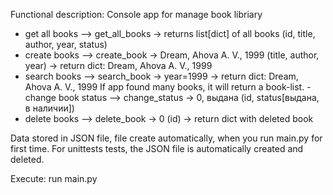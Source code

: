 Functional description:
Console app for manage book libriary

- get all books --> get_all_books -> returns list[dict] of all books (id, title, author, year, status)
- create books --> create_book -> Dream, Ahova A. V., 1999 (title, author, year) -> return dict: Dream, Ahova A. V., 1999
- search books --> search_book -> year=1999 -> return dict: Dream, Ahova A. V., 1999
 If app found many books, it will return a book-list.
-change book status --> change_status -> 0, выдана (id, status[выдана, в наличии])
- delete books --> delete_book -> 0 (id) -> return dict with deleted book

Data stored in JSON file, file create automatically, when you run main.py for first time.
For unittests tests, the JSON file is automatically created and deleted.

Execute:
run main.py
